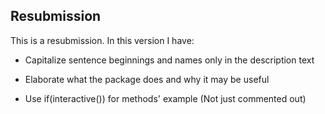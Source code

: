 ## Resubmission  
This is a resubmission. In this version I have:  

* Capitalize sentence beginnings and names only in the description text  

* Elaborate what the package does and why it may be useful  

* Use if(interactive()) for methods' example (Not just commented out)  
